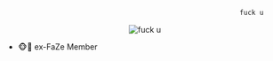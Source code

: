 ```js
                                                           fuck u
```

<p align="center"> <img src="https://user-images.githubusercontent.com/71714559/146659679-51e5117e-df4e-4e2a-83be-e6bd956248b2.gif" alt="fuck u" /> </p>

- 🐵🐒 ex-FaZe Member
